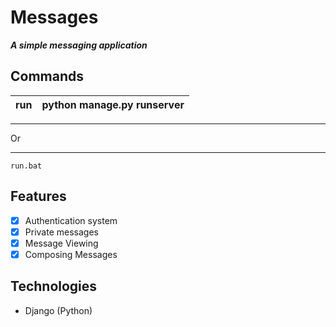 # Messages
***A simple messaging application***

## Commands
|run|python manage.py runserver  |
|-|--|
<hr>
Or
<hr>

    run.bat

## Features

 - [x] Authentication system
 - [x] Private messages
 - [x] Message Viewing 
 - [x] Composing Messages
 
 ## Technologies
 - Django (Python)


